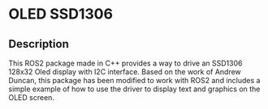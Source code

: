 # OLED SSD1306

## Description

This ROS2 package made in C++ provides a way to drive an SSD1306 128x32 Oled display with I2C interface. Based on the work of Andrew Duncan, this package has been modified to work with ROS2 and includes a simple example of how to use the driver to display text and graphics on the OLED screen.


